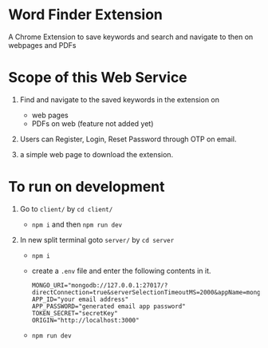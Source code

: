 # Word Finder Extension

A Chrome Extension to save keywords and search and navigate to then on webpages and PDFs

# Scope of this Web Service

1. Find and navigate to the saved keywords in the extension on

   - web pages
   - PDFs on web (feature not added yet)

2. Users can Register, Login, Reset Password through OTP on email.

3. a simple web page to download the extension.

# To run on development

1.  Go to `client/` by `cd client/`

    - `npm i` and then `npm run dev`

2.  In new split terminal goto `server/` by `cd server`

    - `npm i`
    - create a `.env` file and enter the following contents in it.

      ```.env
      MONGO_URI="mongodb://127.0.0.1:27017/?directConnection=true&serverSelectionTimeoutMS=2000&appName=mongosh+1.10.3"
      APP_ID="your email address"
      APP_PASSWORD="generated email app password"
      TOKEN_SECRET="secretKey"
      ORIGIN="http://localhost:3000"
      ```

    - `npm run dev`

